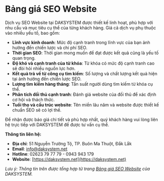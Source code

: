 # Bảng giá SEO Website

Dịch vụ SEO Website tại DAKSYSTEM được thiết kế linh hoạt, phù hợp với nhu cầu và mục tiêu cụ thể của từng khách hàng. Giá cả dịch vụ phụ thuộc vào nhiều yếu tố, bao gồm:

- **Lĩnh vực kinh doanh**: Mức độ cạnh tranh trong lĩnh vực của bạn ảnh hưởng đến chiến lược và chi phí SEO.
- **Thời gian SEO**: Thời gian mong muốn để đạt được kết quả cũng là yếu tố quan trọng.
- **Độ khó và cạnh tranh của từ khóa**: Từ khóa có mức độ cạnh tranh cao sẽ đòi hỏi nhiều nguồn lực hơn.
- **Kết quả trả về từ công cụ tìm kiếm**: Số lượng và chất lượng kết quả hiện tại ảnh hưởng đến chiến lược SEO.
- **Lượng tìm kiếm hàng tháng**: Tần suất người dùng tìm kiếm từ khóa cụ thể.
- **Phân tích đối thủ cạnh tranh**: Đánh giá website của đối thủ để xác định cơ hội và thách thức.
- **Tuổi thọ và cấu trúc website**: Tên miền lâu năm và website được thiết kế chuẩn SEO sẽ có lợi thế.

Để nhận được báo giá chi tiết và phù hợp nhất, quý khách hàng vui lòng liên hệ trực tiếp với DAKSYSTEM để được tư vấn cụ thể.

**Thông tin liên hệ:**

- **Địa chỉ**: 51 Nguyễn Trường Tộ, TP. Buôn Ma Thuột, Đắk Lắk
- **Email**: info@daksystem.net
- **Hotline**: 02623 79 77 79 - 0943 943 179
- **Website**: [https://daksystem.net](https://daksystem.net)

*Lưu ý: Thông tin trên được tổng hợp từ trang [Bảng giá SEO Website](https://daksystem.net/bang-gia-seo-website.html) của DAKSYSTEM.*
